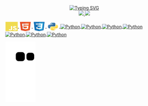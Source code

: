 <div align="center">
<a href="https://git.io/typing-svg"><img src="https://readme-typing-svg.demolab.com?font=Fira+Code&duration=2000&pause=300&color=01E400&multiline=true&width=499&height=160&lines=ol%C3%A1!;Me+chamo+Junior+Rodrigues+;Programador+Junior;A.D.S+2019+a+2021;Em+busca+de+oportunidade;+Sempre+com+uma+idaia+nova;+++++++++++++++++;+++++++++++++++++++++" alt="Typing SVG" /></a>
  </div>

<div align="center">
  <a href="https://github.com/JuniorRodrigu">
  <img height="180em" src="https://github-readme-stats.vercel.app/api?username=JuniorRodrigu&show_icons=true&theme=dark&include_all_commits=true&count_private=true"/>
  <img height="180em" src="https://github-readme-stats.vercel.app/api/top-langs/?username=JuniorRodrigu&layout=compact&langs_count=7&theme=dark"/>
</div>
 
  <div style="display: inline_block"><br>
  <img align="center" alt="Js" height="30" width="40" src="https://raw.githubusercontent.com/devicons/devicon/master/icons/javascript/javascript-plain.svg">
  <img align="center" alt="HTML" height="30" width="40" src="https://raw.githubusercontent.com/devicons/devicon/master/icons/html5/html5-original.svg">
  <img align="center" alt="CSS" height="30" width="40" src="https://raw.githubusercontent.com/devicons/devicon/master/icons/css3/css3-original.svg">
  <img align="center" alt="Python" height="30" width="40" src="https://raw.githubusercontent.com/devicons/devicon/master/icons/python/python-original.svg">
   <img align="center" alt="Python" height="50" width="40" src="https://cdn.jsdelivr.net/gh/devicons/devicon/icons/php/php-original.svg" />
   <img align="center" alt="Python" height="30" width="30" src="https://cdn.jsdelivr.net/gh/devicons/devicon/icons/mysql/mysql-plain.svg" />
   <img align="center" alt="Python" height="30" width="30" src="https://cdn.jsdelivr.net/gh/devicons/devicon/icons/nextjs/nextjs-original.svg" />
   <img align="center" alt="Python" height="30" width="30" src="https://cdn.jsdelivr.net/gh/devicons/devicon/icons/vscode/vscode-original.svg" />
   <img align="center" alt="Python" height="30" width="30" src="https://cdn.jsdelivr.net/gh/devicons/devicon/icons/react/react-original.svg" />
   <img align="center" alt="Python" height="30" width="30" src="https://cdn.jsdelivr.net/gh/devicons/devicon/icons/laravel/laravel-plain.svg" />
   <img align="center" alt="Python" height="30" width="30" src="https://cdn.jsdelivr.net/gh/devicons/devicon/icons/nodejs/nodejs-original-wordmark.svg" />
         
        

                                                                                                                                                
<div>                                                                                                                                                

  ![Snake animation](https://github.com/rafaballerini/rafaballerini/blob/output/github-contribution-grid-snake.svg)
 
</div>
